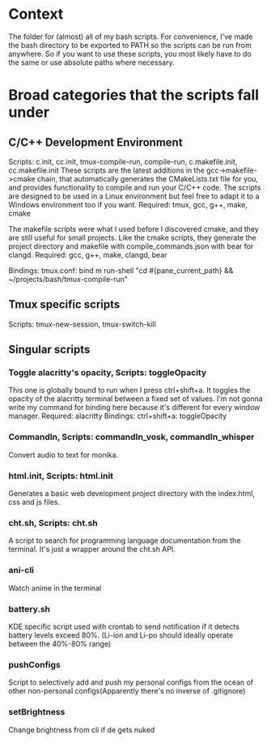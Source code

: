 # Context
The folder for (almost) all of my bash scripts. For convenience, I've made the bash directory to be exported to PATH so the scripts can be run from anywhere. So if you want to use these scripts, you most likely have to do the same or use absolute paths where necessary.

# Broad categories that the scripts fall under

## C/C++ Development Environment
Scripts: c.init, cc.init, tmux-compile-run, compile-run, c.makefile.init, cc.makefile.init
These scripts are the latest additions in the gcc->makefile->cmake chain, that automatically generates the CMakeLists.txt file for you, and provides functionality to compile and run your C/C++ code. The scripts are designed to be used in a Linux environment but feel free to adapt it to a Windows environment too if you want. 
Required: tmux, gcc, g++, make, cmake

The makefile scripts were what I used before I discovered cmake, and they are still useful for small projects. Like the cmake scripts, they generate the project directory and makefile with compile_commands.json with bear for clangd.
Required: gcc, g++, make, clangd, bear

Bindings:
    tmux.conf: bind m run-shell "cd #{pane_current_path} && ~/projects/bash/tmux-compile-run"

## Tmux specific scripts
Scripts: tmux-new-session, tmux-switch-kill

## Singular scripts

### Toggle alacritty's opacity, Scripts: toggleOpacity
This one is globally bound to run when I press ctrl+shift+a. It toggles the opacity of the alacritty terminal between a fixed set of values. I'm not gonna write my command for binding here because it's different for every window manager.
Required: alacritty
Bindings:
    ctrl+shift+a: toggleOpacity

### CommandIn, Scripts: commandIn_vosk, commandIn_whisper
Convert audio to text for monika.

### html.init, Scripts: html.init
Generates a basic web development project directory with the index.html, css and js files.

### cht.sh, Scripts: cht.sh
A script to search for programming language documentation from the terminal. It's just a wrapper around the cht.sh API.

### ani-cli
Watch anime in the terminal

### battery.sh
KDE specific script used with crontab to send notification if it detects battery levels exceed 80%. (Li-ion and Li-po should ideally operate between the 40%-80% range) 

### pushConfigs
Script to selectively add and push my personal configs from the ocean of other non-personal configs(Apparently there's no inverse of .gitignore)

### setBrightness
Change brightness from cli if de gets nuked
